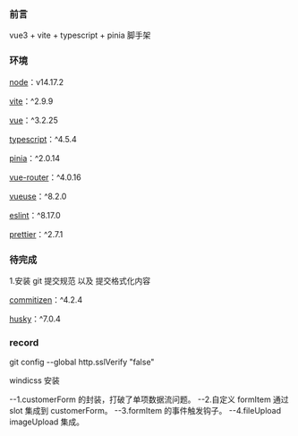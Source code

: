### 前言

vue3 + vite + typescript + pinia 脚手架

### 环境

[node](https://link.juejin.cn?target=https%3A%2F%2Fgithub.com%2Fnodejs%2Fnode)：v14.17.2

[vite](https://link.juejin.cn?target=https%3A%2F%2Fgithub.com%2Fvitejs%2Fvite)：^2.9.9

[vue](https://link.juejin.cn?target=https%3A%2F%2Fgithub.com%2Fvuejs%2Fvue)：^3.2.25

[typescript](https://link.juejin.cn?target=https%3A%2F%2Fgithub.com%2Fmicrosoft%2FTypeScript)：^4.5.4

[pinia](https://link.juejin.cn?target=https%3A%2F%2Fgithub.com%2Fvuejs%2Fpinia)：^2.0.14

[vue-router](https://link.juejin.cn?target=https%3A%2F%2Fgithub.com%2Fvuejs%2Frouter)：^4.0.16

[vueuse](https://link.juejin.cn?target=https%3A%2F%2Fgithub.com%2Fvueuse%2Fvueuse)：^8.2.0

[eslint](https://link.juejin.cn?target=https%3A%2F%2Fgithub.com%2Feslint%2Feslint)：^8.17.0

[prettier](https://link.juejin.cn?target=https%3A%2F%2Fgithub.com%2Fprettier%2Fprettier)：^2.7.1

### 待完成

1.安装 git 提交规范 以及 提交格式化内容

[commitizen](https://link.juejin.cn?target=https%3A%2F%2Fgithub.com%2Fcommitizen%2Fcz-cli)：^4.2.4

[husky](https://link.juejin.cn?target=https%3A%2F%2Fgithub.com%2Ftypicode%2Fhusky)：^7.0.4

### record

git config --global http.sslVerify "false"

windicss 安装

--1.customerForm 的封装，打破了单项数据流问题。
--2.自定义 formItem 通过 slot 集成到 customerForm。
--3.formItem 的事件触发钩子。
--4.fileUpload imageUpload 集成。
